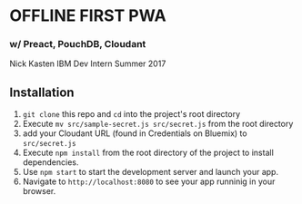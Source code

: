 # OFFLINE FIRST PWA

### w/ Preact, PouchDB, Cloudant

Nick Kasten
IBM Dev Intern
Summer 2017

## Installation

1. `git clone` this repo and `cd` into the project's root directory
2. Execute `mv src/sample-secret.js src/secret.js` from the root directory
3. add your Cloudant URL (found in Credentials on Bluemix) to `src/secret.js`
4. Execute `npm install` from the root directory of the project to install dependencies.
5. Use `npm start` to start the development server and launch your app.
6. Navigate to `http://localhost:8080` to see your app runninig in your browser.